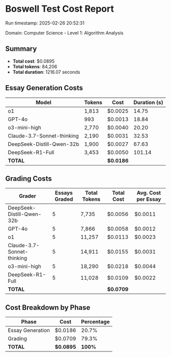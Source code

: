 # Boswell Test Cost Report

Run timestamp: 2025-02-26 20:52:31

Domain: Computer Science - Level 1: Algorithm Analysis

## Summary

- **Total cost**: $0.0895
- **Total tokens**: 84,206
- **Total duration**: 1216.07 seconds

## Essay Generation Costs

| Model | Tokens | Cost | Duration (s) |
|-------|--------|------|--------------|
| o1 | 1,813 | $0.0025 | 14.75 |
| GPT-4o | 993 | $0.0013 | 18.84 |
| o3-mini-high | 2,770 | $0.0040 | 20.20 |
| Claude-3.7-Sonnet-thinking | 2,190 | $0.0031 | 32.53 |
| DeepSeek-Distill-Qwen-32b | 1,900 | $0.0027 | 67.63 |
| DeepSeek-R1-Full | 3,453 | $0.0050 | 101.14 |
| **TOTAL** | | **$0.0186** | |

## Grading Costs

| Grader | Essays Graded | Total Tokens | Total Cost | Avg. Cost per Essay |
|--------|---------------|--------------|------------|---------------------|
| DeepSeek-Distill-Qwen-32b | 5 | 7,735 | $0.0056 | $0.0011 |
| GPT-4o | 5 | 7,866 | $0.0058 | $0.0012 |
| o1 | 5 | 11,257 | $0.0113 | $0.0023 |
| Claude-3.7-Sonnet-thinking | 5 | 14,911 | $0.0155 | $0.0031 |
| o3-mini-high | 5 | 18,290 | $0.0218 | $0.0044 |
| DeepSeek-R1-Full | 5 | 11,028 | $0.0109 | $0.0022 |
| **TOTAL** | | | **$0.0709** | |

## Cost Breakdown by Phase

| Phase | Cost | Percentage |
|-------|------|------------|
| Essay Generation | $0.0186 | 20.7% |
| Grading | $0.0709 | 79.3% |
| **TOTAL** | **$0.0895** | **100%** |
